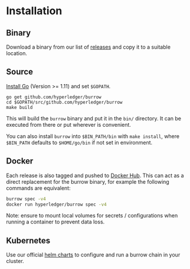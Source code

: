 # Installation

## Binary

Download a binary from our list of [releases](https://github.com/hyperledger/burrow/releases)
and copy it to a suitable location.


## Source

[Install Go](https://golang.org/doc/install) (Version >= 1.11) and set `$GOPATH`.

```
go get github.com/hyperledger/burrow
cd $GOPATH/src/github.com/hyperledger/burrow
make build
```

This will build the `burrow` binary and put it in the `bin/` directory. It can be executed from there or put wherever is convenient.

You can also install `burrow` into `$BIN_PATH/bin` with `make install`, where `$BIN_PATH` defaults to `$HOME/go/bin`
if not set in environment.


## Docker

Each release is also tagged and pushed to [Docker Hub](https://hub.docker.com/r/hyperledger/burrow).
This can act as a direct replacement for the burrow binary, for example the following commands are equivalent:

```bash
burrow spec -v4
docker run hyperledger/burrow spec -v4
```

Note: ensure to mount local volumes for secrets / configurations when running a container to prevent data loss.

## Kubernetes

Use our official [helm charts](https://github.com/helm/charts/tree/master/stable/burrow) to configure and run 
a burrow chain in your cluster.